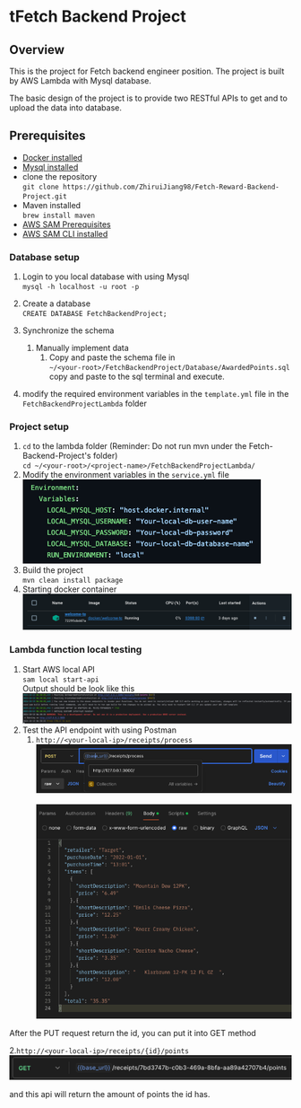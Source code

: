 tFetch Backend Project
===============================
## Overview
This is the project for Fetch backend engineer position. 
The project is built by AWS Lambda with Mysql database.

The basic design of the project is to provide two RESTful APIs to get and to upload the data into database.

## Prerequisites
* [Docker installed](https://www.docker.com/get-started/)
* [Mysql installed ](https://dev.mysql.com/downloads/mysql/)
* clone the repository
  <br> `git clone https://github.com/ZhiruiJiang98/Fetch-Reward-Backend-Project.git`
* Maven installed
  <br> `brew install maven`
* [AWS SAM Prerequisites](https://docs.aws.amazon.com/serverless-application-model/latest/developerguide/prerequisites.html)
* [AWS SAM CLI installed](https://docs.aws.amazon.com/serverless-application-model/latest/developerguide/install-sam-cli.html)


### Database setup
1. Login to you local database with using Mysql
   <br>`mysql -h localhost -u root -p`
2. Create a database
   <br> `CREATE DATABASE FetchBackendProject;`
3. Synchronize the schema
    1. Manually implement data
        1. Copy and paste the schema file in
           <br>`~/<your-root>/FetchBackendProject/Database/AwardedPoints.sql`
           <br> copy and paste to the sql terminal and execute.
  
5. modify the required environment variables in the `template.yml` file in the `FetchBackendProjectLambda` folder

### Project setup
1. `cd` to the lambda folder (Reminder: Do not run mvn under the Fetch-Backend-Project's folder)
<br> `cd ~/<your-root>/<project-name>/FetchBackendProjectLambda/`
2. Modify the environment variables in the `service.yml` file
<br> ![alt text](images/template_yml_example.png)
3. Build the project
<br> `mvn clean install package`
4. Starting docker container
![img.png](images/start_docker_container_image.png)

### Lambda function local testing
1. Start AWS local API
<br>`sam local start-api`
 <br>Output should be look like this
<br>![img.png](images/start_docker_api.jpg)
2. Test the API endpoint with using Postman
   1. `http://<your-local-ip>/receipts/process`
      <br> ![Images/postman_POST.jpg](images/postman_POST.jpg)</br>
      <br> ![img_4.png](images/postman_POST_BODY.jpg)</br>

After the PUT request return the id, you can put it into GET method

   2.`http://<your-local-ip>/receipts/{id}/points`
   <br>![alt text](images/image.png)</br>

and this api will return the amount of points the id has.